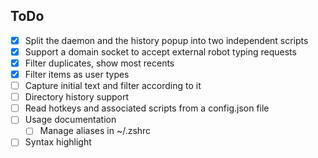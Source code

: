 ## ToDo

-   [x] Split the daemon and the history popup into two independent scripts
-   [x] Support a domain socket to accept external robot typing requests
-   [x] Filter duplicates, show most recents
-   [x] Filter items as user types
-   [ ] Capture initial text and filter according to it
-   [ ] Directory history support
-   [ ] Read hotkeys and associated scripts from a config.json file
-   [ ] Usage documentation
    -   [ ] Manage aliases in ~/.zshrc
-   [ ] Syntax highlight

